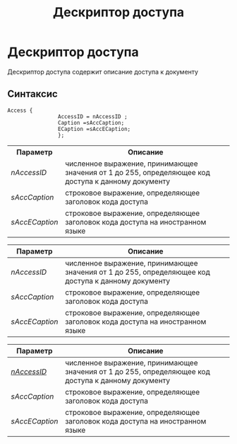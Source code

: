 ﻿---
title: Дескриптор доступа
description: "Дескриптор доступа ACCESS"
---

# Дескриптор доступа

Дескриптор доступа содержит описание доступа к документу

## Синтаксис

```
Access {
                AccessID = nAccessID ;
                Caption =sAccCaption;
                ECaption =sAccECaption;
                };
```

<table>
  <tr>
    <th>Параметр</th>
    <th>Описание</th>
  </tr>
  <tr>
    <td><i>nAccessID</i></td>
    <td>численное выражение, принимающее значения от 1 до 255, определяющее код доступа к данному документу</td>
  </tr>
  <tr>
    <td><i>sAccCaption</i></td>
    <td>строковое выражение, определяющее заголовок кода доступа</td>
  </tr>
  <tr>
    <td><i>sAccECaption</i></td>
    <td>строковое выражение, определяющее заголовок кода доступа на иностранном языке</td>
  </tr>
</table>

|Параметр|Описание|
|--|--|
|*nAccessID*|численное выражение, принимающее значения от 1 до 255, определяющее код доступа к данному документу|
|*sAccCaption*|строковое выражение, определяющее заголовок кода доступа|
|*sAccECaption*|строковое выражение, определяющее заголовок кода доступа на иностранном языке|


|Параметр|Описание|
|--|--|
|[*nAccessID*](button.md)|численное выражение, принимающее значения от 1 до 255, определяющее код доступа к данному документу|
|*sAccCaption*|строковое выражение, определяющее заголовок кода доступа|
|*sAccECaption*|строковое выражение, определяющее заголовок кода доступа на иностранном языке|

